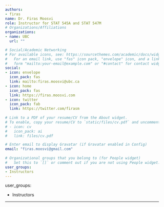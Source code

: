 ```yaml
---
authors:
- firas
name: Dr. Firas Moosvi
role: Instructor for STAT 545A and STAT 547M
# Organizations/Affiliations
organizations:
- name: UBC
  url: ""

# Social/Academic Networking
# For available icons, see: https://sourcethemes.com/academic/docs/widgets/#icons
#   For an email link, use "fas" icon pack, "envelope" icon, and a link in the
#   form "mailto:your-email@example.com" or "#contact" for contact widget.
social:
- icon: envelope
  icon_pack: fas
  link: mailto:firas.moosvi@ubc.ca
- icon: home
  icon_pack: fas
  link: https://firas.moosvi.com
- icon: twitter
  icon_pack: fab
  link: https://twitter.com/firasm
  
# Link to a PDF of your resume/CV from the About widget.
# To enable, copy your resume/CV to `static/files/cv.pdf` and uncomment the lines below.  
# - icon: cv
#   icon_pack: ai
#   link: files/cv.pdf

# Enter email to display Gravatar (if Gravatar enabled in Config)
email: "firas.moosvi@gmail.com"
  
# Organizational groups that you belong to (for People widget)
#   Set this to `[]` or comment out if you are not using People widget.  
user_groups:
- Instructors
---
```


user_groups:
- Instructors
---
